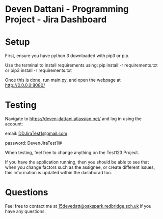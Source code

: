 # Deven Dattani - Programming Project - Jira Dashboard

# Setup

First, ensure you have python 3 downloaded with pip3 or pip.

Use the terminal to install requirements using: pip install -r requirements.txt or pip3 install -r requirements.txt

Once this is done, run main.py, and open the webpage at http://0.0.0.0:8080/

# Testing

Navigate to https://deven-dattani.atlassian.net/ and log in using the account: 

email: DDJiraTest1@gmail.com

password: DevenJiraTest1@

When testing, feel free to change anything on the Test123 Project.

If you have the application running, then you should be able to see that when you change factors such as the assignee, or create different issues, this information is updated within the dashborad too.

# Questions

Feel free to contact me at 15devedatt@oakspark.redbridge.sch.uk if you have any questions.

